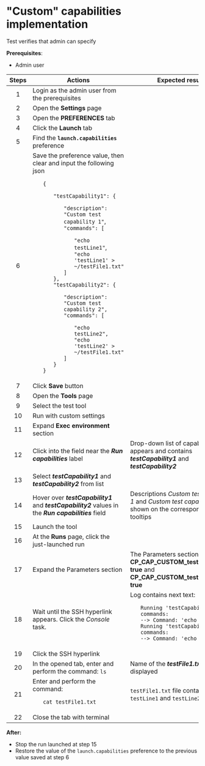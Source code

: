 # "Custom" capabilities implementation

Test verifies that admin can specify 

**Prerequisites**:
- Admin user

| Steps | Actions | Expected results |
| :---: | --- | --- |
| 1 | Login as the admin user from the prerequisites | |
| 2 | Open the **Settings** page | |
| 3 | Open the **PREFERENCES** tab | |
| 4 | Click the **Launch** tab | |
| 5 | Find the **`launch.capabilities`** preference | |
| 6 | Save the preference value, then clear and input the following json <ul> `{` <ul> `"testCapability1": {` <ul> `"description": "Custom test capability 1"`, <br> `"commands": [` <ul> `"echo testLine1"`, <br> `"echo 'testLine1' > ~/testFile1.txt"` </ul> `]` </ul> `},` <br> `"testCapability2": {` <ul> `"description": "Custom test capability 2",` <br> `"commands": [` <ul> `"echo testLine2",` <br> `"echo 'testLine2' > ~/testFile1.txt"` </ul> `]` </ul> `}` </ul> `}` |
| 7 | Click **Save** button | |
| 8 | Open the **Tools** page | |
| 9 | Select the test tool | |
| 10 | Run with custom settings | |
| 11 | Expand **Exec environment** section | |
| 12 | Click into the field near the ***Run capabilities*** label | Drop-down list of capabilities appears and contains ***testCapability1*** and ***testCapability2*** | 
| 13 | Select ***testCapability1*** and ***testCapability2*** from list |  |
| 14 | Hover over ***testCapability1*** and ***testCapability2*** values in the ***Run capabilities*** field | Descriptions *Custom test capability 1* and *Custom test capability 2* are shown on the corresponding tooltips |
| 15 | Launch the tool | |
| 16 | At the **Runs** page, click the just-launched run | |
| 17 | Expand the Parameters section | The Parameters section contains **CP_CAP_CUSTOM_testCapability1: true** and **CP_CAP_CUSTOM_testCapability2: true** |
| 18 | Wait until the SSH hyperlink appears. Click the *Console* task. | Log contains next text: <ul> `Running 'testCapability1' commands:` <br> `--> Command: 'echo testLine1'` <br> `Running 'testCapability2' commands:` <br> `--> Command: 'echo testLine2'`|	
| 19 | Click the SSH hyperlink | |
| 20 | In the opened tab, enter and perform the command: `ls` | Name of the ***testFile1.txt*** file is displayed |
| 21 | Enter and perform the command: <ul> `cat testFile1.txt` | `testFile1.txt` file contains `testLine1` and `testLine2` |
| 22 | Close the tab with terminal | |	

**After:**
- Stop the run launched at step 15
- Restore the value of the `launch.capabilities` preference to the previous value saved at step 6